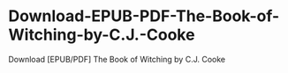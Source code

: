# Download-EPUB-PDF-The-Book-of-Witching-by-C.J.-Cooke
Download [EPUB/PDF] The Book of Witching by C.J.  Cooke
